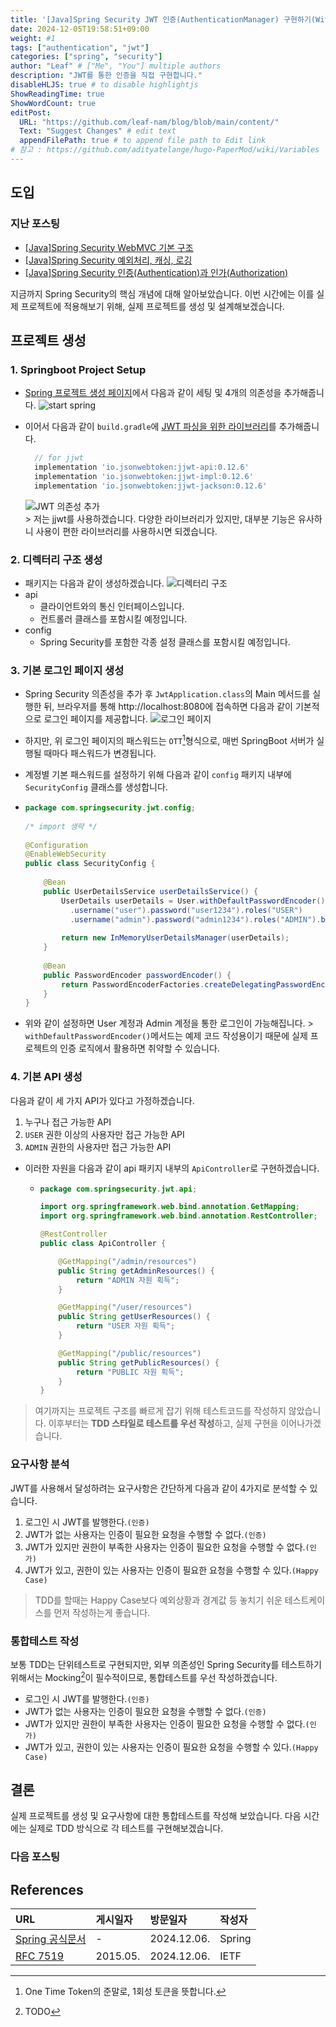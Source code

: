 ```yaml
---
title: '[Java]Spring Security JWT 인증(AuthenticationManager) 구현하기(With TDD)-(1)'
date: 2024-12-05T19:58:51+09:00
weight: #1
tags: ["authentication", "jwt"]
categories: ["spring", "security"]
author: "Leaf" # ["Me", "You"] multiple authors
description: "JWT를 통한 인증을 직접 구현합니다."
disableHLJS: true # to disable highlightjs
ShowReadingTime: true
ShowWordCount: true
editPost:
  URL: "https://github.com/leaf-nam/blog/blob/main/content/"
  Text: "Suggest Changes" # edit text
  appendFilePath: true # to append file path to Edit link
# 참고 : https://github.com/adityatelange/hugo-PaperMod/wiki/Variables
---
```


## 도입

### 지난 포스팅

- [[Java]Spring Security WebMVC 기본 구조](https://1eaf.site/posts/spring_security/1)
- [[Java]Spring Security 예외처리, 캐싱, 로깅](https://1eaf.site/posts/spring_security/2)
- [[Java]Spring Security 인증(Authentication)과 인가(Authorization)](https://1eaf.site/posts/spring_security/3)

지금까지 Spring Security의 핵심 개념에 대해 알아보았습니다.
이번 시간에는 이를 실제 프로젝트에 적용해보기 위해, 실제 프로젝트를 생성 및 설계해보겠습니다.

## 프로젝트 생성
### 1. **Springboot Project Setup**
- [Spring 프로젝트 생성 페이지](https://start.spring.io/)에서 다음과 같이 세팅 및 4개의 의존성을 추가해줍니다.
  ![start spring](spring_init.png)
   
- 이어서 다음과 같이 `build.gradle`에 [JWT 파싱을 위한 라이브러리](https://github.com/jwtk/jjwt)를 추가해줍니다.
   ```groovy
     // for jjwt
     implementation 'io.jsonwebtoken:jjwt-api:0.12.6'
     implementation 'io.jsonwebtoken:jjwt-impl:0.12.6'
     implementation 'io.jsonwebtoken:jjwt-jackson:0.12.6'
   ```
  ![JWT 의존성 추가](build_gradle.png)      
      > 저는 jjwt를 사용하겠습니다. 다양한 라이브러리가 있지만, 대부분 기능은 유사하니 사용이 편한 라이브러리를 사용하시면 되겠습니다.
     
### 2. **디렉터리 구조 생성**
- 패키지는 다음과 같이 생성하겠습니다.
   ![디렉터리 구조](directory.png)
- api
  - 클라이언트와의 통신 인터페이스입니다.
  - 컨트롤러 클래스를 포함시킬 예정입니다.
- config
  - Spring Security를 포함한 각종 설정 클래스를 포함시킬 예정입니다.

### 3. **기본 로그인 페이지 생성**
- Spring Security 의존성을 추가 후 `JwtApplication.class`의 Main 메서드를 실행한 뒤, 브라우저를 통해 http://localhost:8080에 접속하면 다음과 같이 기본적으로 로그인 페이지를 제공합니다.
![로그인 페이지](login.png)
- 하지만, 위 로그인 페이지의 패스워드는 `OTT`[^3]형식으로, 매번 SpringBoot 서버가 실행될 때마다 패스워드가 변경됩니다.
- 계정별 기본 패스워드를 설정하기 위해 다음과 같이 `config` 패키지 내부에 `SecurityConfig` 클래스를 생성합니다.
   
- ```java
  package com.springsecurity.jwt.config;
    
  /* import 생략 */
    
  @Configuration
  @EnableWebSecurity
  public class SecurityConfig {
    
      @Bean
      public UserDetailsService userDetailsService() {
          UserDetails userDetails = User.withDefaultPasswordEncoder()
            .username("user").password("user1234").roles("USER")
            .username("admin").password("admin1234").roles("ADMIN").build();
    
          return new InMemoryUserDetailsManager(userDetails);
      }
    
      @Bean
      public PasswordEncoder passwordEncoder() {
          return PasswordEncoderFactories.createDelegatingPasswordEncoder();
      }
  }
  ```
     
- 위와 같이 설정하면 User 계정과 Admin 계정을 통한 로그인이 가능해집니다.
      > `withDefaultPasswordEncoder()`메서드는 예제 코드 작성용이기 때문에 실제 프로젝트의 인증 로직에서 활용하면 취약할 수 있습니다.

### 4. **기본 API 생성**
다음과 같이 세 가지 API가 있다고 가정하겠습니다.

1. 누구나 접근 가능한 API
2. `USER` 권한 이상의 사용자만 접근 가능한 API
3. `ADMIN` 권한의 사용자만 접근 가능한 API
    
- 이러한 자원을 다음과 같이 api 패키지 내부의 `ApiController`로 구현하겠습니다.
  
  - ```java
    package com.springsecurity.jwt.api;
    
    import org.springframework.web.bind.annotation.GetMapping;
    import org.springframework.web.bind.annotation.RestController;
    
    @RestController
    public class ApiController {
    
        @GetMapping("/admin/resources")
        public String getAdminResources() {
            return "ADMIN 자원 획득";
        }
    
        @GetMapping("/user/resources")
        public String getUserResources() {
            return "USER 자원 획득";
        }
    
        @GetMapping("/public/resources")
        public String getPublicResources() {
            return "PUBLIC 자원 획득";
        }
    }
    ``` 

> 여기까지는 프로젝트 구조를 빠르게 잡기 위해 테스트코드를 작성하지 않았습니다. 이후부터는 **TDD 스타일로 테스트를 우선 작성**하고, 실제 구현을 이어나가겠습니다.

### 요구사항 분석
JWT를 사용해서 달성하려는 요구사항은 간단하게 다음과 같이 4가지로 분석할 수 있습니다.
1. 로그인 시 JWT를 발행한다.`(인증)`
2. JWT가 없는 사용자는 인증이 필요한 요청을 수행할 수 없다.`(인증)`
3. JWT가 있지만 권한이 부족한 사용자는 인증이 필요한 요청을 수행할 수 없다.`(인가)`
4. JWT가 있고, 권한이 있는 사용자는 인증이 필요한 요청을 수행할 수 있다.`(Happy Case)`

> TDD를 할때는 Happy Case보다 예외상황과 경계값 등 놓치기 쉬운 테스트케이스를 먼저 작성하는게 좋습니다.

### 통합테스트 작성
보통 TDD는 단위테스트로 구현되지만, 외부 의존성인 Spring Security를 테스트하기 위해서는 Mocking[^4]이 필수적이므로, 통합테스트를 우선 작성하겠습니다.
- 로그인 시 JWT를 발행한다.`(인증)`
- JWT가 없는 사용자는 인증이 필요한 요청을 수행할 수 없다.`(인증)`
- JWT가 있지만 권한이 부족한 사용자는 인증이 필요한 요청을 수행할 수 없다.`(인가)`
- JWT가 있고, 권한이 있는 사용자는 인증이 필요한 요청을 수행할 수 있다.`(Happy Case)`

## 결론

실제 프로젝트를 생성 및 요구사항에 대한 통합테스트를 작성해 보았습니다. 다음 시간에는 실제로 TDD 방식으로 각 테스트를 구현해보겠습니다.

### 다음 포스팅

## References

| URL                                                                                                    | 게시일자 | 방문일자        | 작성자    |
|:-------------------------------------------------------------------------------------------------------|:-----|:------------|:-------|
| [Spring 공식문서](https://docs.spring.io/spring-security/reference/servlet/authentication/passwords)       | -    | 2024.12.06. | Spring |
| [RFC 7519](https://datatracker.ietf.org/doc/html/rfc7519)                                              |2015.05. | 2024.12.06. | IETF|

[^1]: JSON Web Token의 준말로 [RFC 7519](https://datatracker.ietf.org/doc/html/rfc7519) 명세에 정의된 토큰입니다.

      `JSON Web Token (JWT)는 두 당사자 간에 전송되는 클레임(claims)을 표현하기 위한 간결하고 URL에 안전한 수단입니다. JWT의 클레임은 JSON 객체로 인코딩되며, 이는 JSON Web Signature (JWS) 구조의 페이로드(payload)로 사용되거나 JSON Web Encryption (JWE) 구조의 평문(plaintext)으로 사용됩니다. 이를 통해 클레임은 디지털 서명되거나 메시지 인증 코드(Message Authentication Code, MAC)를 사용하여 무결성이 보호되거나 암호화될 수 있습니다.`

[^2]: Test Driven Development의 준말로, 단위 테스트를 먼저 작성한 후 구현하는 방식의 개발 방법론입니다. 

[^3]: One Time Token의 준말로, 1회성 토큰을 뜻합니다.

[^4]: TODO 